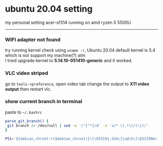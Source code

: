 # ubuntu 20.04 setting
my personal setting acer-sf314 running on amd ryzen 5 5500U

___
### WIFI adapter not found
try running kernel check using ```uname -r```, Ubuntu 20.04 default kernel is 5.4 which is not support my machine(?) atm
<br />I tried upgrade kernel to **5.14.10-051410-generic** and it worked.

### VLC video striped
go to ```tools->preference```, open video tab change the output to **X11 video output** then restart vlc.

### show current branch in terminal
paste to ```~/.bashrc```
```bash
parse_git_branch() {
 git branch 2> /dev/null | sed -e '/^[^*]/d' -e 's/* \(.*\)/(\1)/'
}

PS1='${debian_chroot:+($debian_chroot)}\[\033[01;32m\]\u@\h\[\033[00m\]:\[\033[01;34m\]\w\[\033[33m\]$(parse_git_branch)\[\033[00m\] \$ '
```
